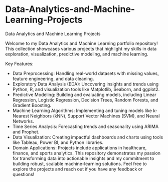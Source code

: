 # Data-Analytics-and-Machine-Learning-Projects
Data Analytics and Machine Learning Projects

Welcome to my Data Analytics and Machine Learning portfolio repository! This collection showcases various projects that highlight my skills in data exploration, visualization, predictive modeling, and machine learning.

Key Features:
* Data Preprocessing: Handling real-world datasets with missing values, feature engineering, and data cleaning.
* Exploratory Data Analysis (EDA): Uncovering insights and trends using Python, R, and visualization tools like Matplotlib, Seaborn, and ggplot2.
* Predictive Modeling: Building and evaluating models, including Linear Regression, Logistic Regression, Decision Trees, Random Forests, and Gradient Boosting.
* Machine Learning Algorithms: Implementing and tuning models like k-Nearest Neighbors (kNN), Support Vector Machines (SVM), and Neural Networks.
* Time Series Analysis: Forecasting trends and seasonality using ARIMA and Prophet.
* Data Visualization: Creating impactful dashboards and charts using tools like Tableau, Power BI, and Python libraries.
* Domain Applications: Projects include applications in healthcare, finance, and sports analytics.
This repository demonstrates my passion for transforming data into actionable insights and my commitment to building robust, scalable machine-learning solutions. Feel free to explore the projects and reach out if you have any feedback or questions!

